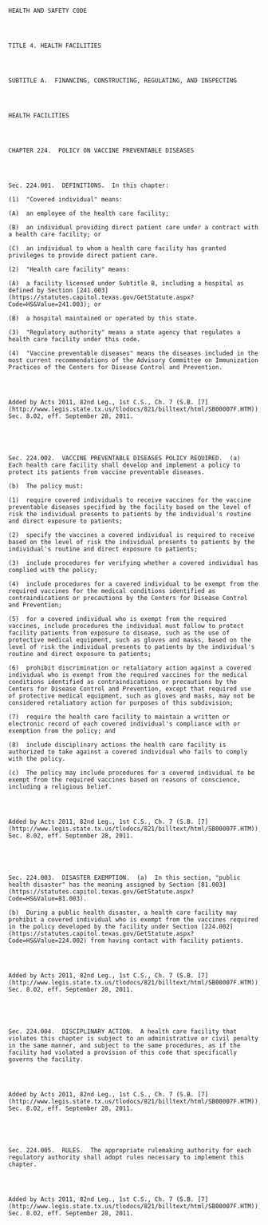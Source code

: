 ﻿
    
    
    	
    					
    
    
    HEALTH AND SAFETY CODE
    
      
    
    
    TITLE 4. HEALTH FACILITIES
    
      
    
    
    SUBTITLE A.  FINANCING, CONSTRUCTING, REGULATING, AND INSPECTING
    
      
    
    
    HEALTH FACILITIES
    
      
    
    
    CHAPTER 224.  POLICY ON VACCINE PREVENTABLE DISEASES
    
      
    
    
    Sec. 224.001.  DEFINITIONS.  In this chapter:
    
    (1)  "Covered individual" means:
    
    (A)  an employee of the health care facility;
    
    (B)  an individual providing direct patient care under a contract with a health care facility; or
    
    (C)  an individual to whom a health care facility has granted privileges to provide direct patient care.
    
    (2)  "Health care facility" means:
    
    (A)  a facility licensed under Subtitle B, including a hospital as defined by Section [241.003](https://statutes.capitol.texas.gov/GetStatute.aspx?Code=HS&Value=241.003); or
    
    (B)  a hospital maintained or operated by this state.
    
    (3)  "Regulatory authority" means a state agency that regulates a health care facility under this code.
    
    (4)  "Vaccine preventable diseases" means the diseases included in the most current recommendations of the Advisory Committee on Immunization Practices of the Centers for Disease Control and Prevention.
    
    
    
    
    Added by Acts 2011, 82nd Leg., 1st C.S., Ch. 7 (S.B. [7](http://www.legis.state.tx.us/tlodocs/821/billtext/html/SB00007F.HTM)), Sec. 8.02, eff. September 28, 2011.
    
    
    
    
    
    Sec. 224.002.  VACCINE PREVENTABLE DISEASES POLICY REQUIRED.  (a)  Each health care facility shall develop and implement a policy to protect its patients from vaccine preventable diseases.
    
    (b)  The policy must:
    
    (1)  require covered individuals to receive vaccines for the vaccine preventable diseases specified by the facility based on the level of risk the individual presents to patients by the individual's routine and direct exposure to patients;
    
    (2)  specify the vaccines a covered individual is required to receive based on the level of risk the individual presents to patients by the individual's routine and direct exposure to patients;
    
    (3)  include procedures for verifying whether a covered individual has complied with the policy;
    
    (4)  include procedures for a covered individual to be exempt from the required vaccines for the medical conditions identified as contraindications or precautions by the Centers for Disease Control and Prevention;
    
    (5)  for a covered individual who is exempt from the required vaccines, include procedures the individual must follow to protect facility patients from exposure to disease, such as the use of protective medical equipment, such as gloves and masks, based on the level of risk the individual presents to patients by the individual's routine and direct exposure to patients;
    
    (6)  prohibit discrimination or retaliatory action against a covered individual who is exempt from the required vaccines for the medical conditions identified as contraindications or precautions by the Centers for Disease Control and Prevention, except that required use of protective medical equipment, such as gloves and masks, may not be considered retaliatory action for purposes of this subdivision;
    
    (7)  require the health care facility to maintain a written or electronic record of each covered individual's compliance with or exemption from the policy; and
    
    (8)  include disciplinary actions the health care facility is authorized to take against a covered individual who fails to comply with the policy.
    
    (c)  The policy may include procedures for a covered individual to be exempt from the required vaccines based on reasons of conscience, including a religious belief.
    
    
    
    
    Added by Acts 2011, 82nd Leg., 1st C.S., Ch. 7 (S.B. [7](http://www.legis.state.tx.us/tlodocs/821/billtext/html/SB00007F.HTM)), Sec. 8.02, eff. September 28, 2011.
    
    
    
    
    
    Sec. 224.003.  DISASTER EXEMPTION.  (a)  In this section, "public health disaster" has the meaning assigned by Section [81.003](https://statutes.capitol.texas.gov/GetStatute.aspx?Code=HS&Value=81.003).
    
    (b)  During a public health disaster, a health care facility may prohibit a covered individual who is exempt from the vaccines required in the policy developed by the facility under Section [224.002](https://statutes.capitol.texas.gov/GetStatute.aspx?Code=HS&Value=224.002) from having contact with facility patients.
    
    
    
    
    Added by Acts 2011, 82nd Leg., 1st C.S., Ch. 7 (S.B. [7](http://www.legis.state.tx.us/tlodocs/821/billtext/html/SB00007F.HTM)), Sec. 8.02, eff. September 28, 2011.
    
    
    
    
    
    Sec. 224.004.  DISCIPLINARY ACTION.  A health care facility that violates this chapter is subject to an administrative or civil penalty in the same manner, and subject to the same procedures, as if the facility had violated a provision of this code that specifically governs the facility.
    
    
    
    
    Added by Acts 2011, 82nd Leg., 1st C.S., Ch. 7 (S.B. [7](http://www.legis.state.tx.us/tlodocs/821/billtext/html/SB00007F.HTM)), Sec. 8.02, eff. September 28, 2011.
    
    
    
    
    
    Sec. 224.005.  RULES.  The appropriate rulemaking authority for each regulatory authority shall adopt rules necessary to implement this chapter.
    
    
    
    
    Added by Acts 2011, 82nd Leg., 1st C.S., Ch. 7 (S.B. [7](http://www.legis.state.tx.us/tlodocs/821/billtext/html/SB00007F.HTM)), Sec. 8.02, eff. September 28, 2011.
    
    
    
    
    				
